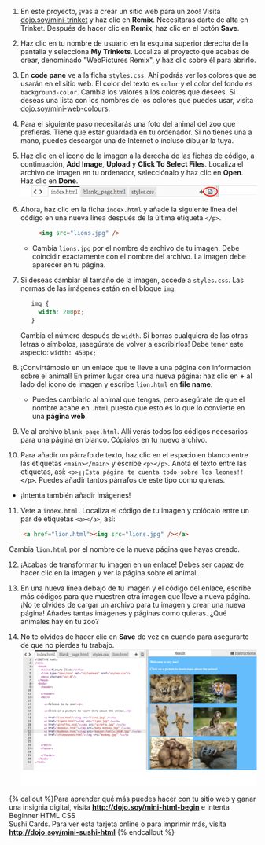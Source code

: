 1. En este proyecto, ¡vas a crear un sitio web para un zoo! Visita [dojo.soy/mini-trinket](http://dojo.soy/mini-trinket) y haz clic en **Remix**. Necesitarás darte de alta en Trinket. Después de hacer clic en **Remix**, haz clic en el botón **Save**.

2. Haz clic en tu nombre de usuario en la esquina superior derecha de la pantalla y selecciona **My Trinkets**. Localiza el proyecto que acabas de crear, denominado "WebPictures Remix", y haz clic sobre él para abrirlo.

3. En **code pane** ve a la ficha `styles.css`. Ahí podrás ver los colores que se usarán en el sitio web. El color del texto es `color` y el color del fondo es `background-color`. Cambia los valores a los colores que desees. Si deseas una lista con los nombres de los colores que puedes usar, visita [dojo.soy/mini-web-colours](http://dojo.soy/mini-web-colours).

4. Para el siguiente paso necesitarás una foto del animal del zoo que prefieras. Tiene que estar guardada en tu ordenador. Si no tienes una a mano, puedes descargar una de Internet o incluso dibujar la tuya.

5. Haz clic en el icono de la imagen a la derecha de las fichas de código, a continuación, **Add Image**, **Upload** y **Click To Select Files**. Localiza el archivo de imagen en tu ordenador, selecciónalo y haz clic en **Open**. Haz clic en **Done**.   
    ![](TktImageIcon.png)

6. Ahora, haz clic en la ficha `index.html` y añade la siguiente línea del código en una nueva línea después de la última etiqueta `</p>`.

   ```html
        <img src="lions.jpg" />
   ```

   * Cambia `lions.jpg` por el nombre de archivo de tu imagen. Debe coincidir exactamente con el nombre del archivo. La imagen debe aparecer en tu página.
   
7. Si deseas cambiar el tamaño de la imagen, accede a `styles.css`. Las normas de las imágenes están en el bloque `img`:
   ```css
      img {
        width: 200px;
      }
   ``` 
   Cambia el número después de `width`. Si borras cualquiera de las otras letras o símbolos, ¡asegúrate de volver a escribirlos! Debe tener este aspecto: `width: 450px;`

8. ¡Convirtámoslo en un enlace que te lleve a una página con información sobre el animal! En primer lugar crea una nueva página: haz clic en **+** al lado del icono de imagen y escribe `lion.html` en **file name**.
   * Puedes cambiarlo al animal que tengas, pero asegúrate de que el nombre acabe en `.html` puesto que esto es lo que lo convierte en una **página web**. 

9. Ve al archivo `blank_page.html`. Allí verás todos los códigos necesarios para una página en blanco. Cópialos en tu nuevo archivo.

10. Para añadir un párrafo de texto, haz clic en el espacio en blanco entre las etiquetas `<main></main>` y escribe `<p></p>`. Anota el texto entre las etiquetas, así: `<p>¡¡Esta página te cuenta todo sobre los leones!!</p>`. Puedes añadir tantos párrafos de este tipo como quieras.
   * ¡Intenta también añadir imágenes!

11. Vete a `index.html`. Localiza el código de tu imagen y colócalo entre un par de etiquetas `<a></a>`, así:

   ```html
       <a href="lion.html"><img src="lions.jpg" /></a>
   ```
   Cambia `lion.html` por el nombre de la nueva página que hayas creado.

12. ¡Acabas de transformar tu imagen en un enlace! Debes ser capaz de hacer clic en la imagen y ver la página sobre el animal.

13. En una nueva línea debajo de tu imagen y el código del enlace, escribe más códigos para que muestren otra imagen que lleve a nueva página. ¡No te olvides de cargar un archivo para tu imagen y crear una nueva página! Añades tantas imágenes y páginas como quieras. ¿Qué animales hay en tu zoo?

14. No te olvides de hacer clic en **Save** de vez en cuando para asegurarte de que no pierdes tu trabajo. ![](TktZooExample.png) ![](whitespace_50_800.png)
 
{% callout %}Para aprender qué más puedes hacer con tu sitio web y ganar una insignia digital, visita <b>http://dojo.soy/mini-html-begin</b> e intenta Beginner HTML CSS <br />Sushi Cards. Para ver esta tarjeta online o para imprimir más, visita <b>http://dojo.soy/mini-sushi-html</b> 
{% endcallout %}





